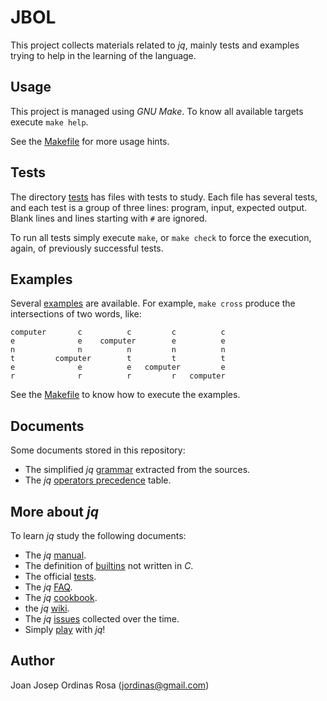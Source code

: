 # JBOL

This project collects materials related to _jq_, mainly tests and examples
trying to help in the learning of the language.

## Usage

This project is managed using _GNU Make_. To know all available targets
execute `make help`.

See the [Makefile](./Makefile) for more usage hints.

## Tests

The directory [tests](./tests) has files with tests to study. Each file has several tests, and
each test is a group of three lines: program, input, expected output.  Blank
lines and lines starting with `#` are ignored.

To run all tests simply execute `make`, or `make check` to force the execution,
again, of previously successful tests.

## Examples

Several [examples](./examples) are available. For example, `make cross` produce the
intersections of two words, like:

    computer       c          c         c          c
    e              e    computer        e          e
    n              n          n         n          n
    t         computer        t         t          t
    e              e          e   computer         e
    r              r          r         r   computer

See the [Makefile](./Makefile) to know how to execute the examples.

## Documents

Some documents stored in this repository:

* The simplified _jq_ [grammar](docs/grammar.txt) extracted from the sources.
* The _jq_ [operators precedence](docs/operators.html) table.

## More about _jq_

To learn _jq_ study the following documents:

* The _jq_ [manual](http://stedolan.github.io/jq/).
* The definition of [builtins](https://github.com/stedolan/jq/blob/master/src/builtin.jq) not written in _C_.
* The official [tests](https://github.com/stedolan/jq/blob/master/tests/jq.test).
* The _jq_ [FAQ](https://github.com/stedolan/jq/wiki/FAQ).
* The _jq_ [cookbook](https://github.com/stedolan/jq/wiki/Cookbook).
* the _jq_ [wiki](https://github.com/stedolan/jq/wiki).
* The _jq_ [issues](https://github.com/stedolan/jq/issues) collected over the time.
* Simply [play](https://jqplay.org/) with _jq_!

## Author

Joan Josep Ordinas Rosa (<jordinas@gmail.com>)

<!--
vim:syntax=markdown:et:ts=4:sw=4:ai
-->
